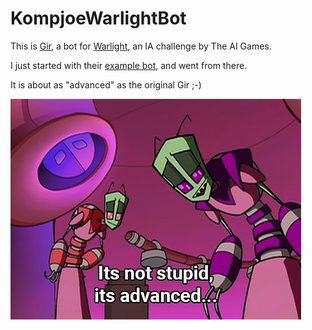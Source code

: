 KompjoeWarlightBot
==================

This is [Gir][1], a bot for [Warlight][2], an IA challenge by The AI Games.

I just started with their [example bot][3], and went from there.

It is about as "advanced" as the original Gir ;-)

![Its not stupid, its advanced](advanced.png)

[1]: https://youtu.be/U6pQNP0Dv1s?t=578 "Gir"
[2]: https://web.archive.org/web/20151029154150/http://theaigames.com/competitions/warlight-ai-challenge "Warlight"
[3]: https://github.com/theaigames/conquest-engine/tree/master/bot "example bot"
